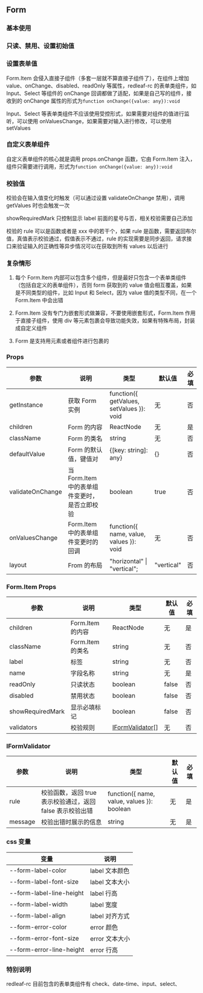 ## Form

### 基本使用

<code src="../demo/form/form1.tsx"></code>

### 只读、禁用、设置初始值

<code src="../demo/form/form2.tsx"></code>

### 设置表单值

Form.Item 会侵入直接子组件（多套一层就不算直接子组件了），在组件上增加 value、onChange、disabled、readOnly 等属性，redleaf-rc 的表单类组件，如 Input、Select 等组件的 onChange 回调都做了适配，如果是自己写的组件，接收到的 onChange 属性的形式为`function onChange({value: any}):void`

Input、Select 等表单类组件不应该使用受控形式，如果需要对组件的值进行监听，可以使用 onValuesChange，如果需要对输入进行修改，可以使用 setValues

<code src="../demo/form/form3.tsx"></code>

### 自定义表单组件

自定义表单组件的核心就是调用 props.onChange 函数，它由 Form.Item 注入，组件只需要进行调用，形式为`function onChange({value: any}):void`

<code src="../demo/form/form4.tsx"></code>

### 校验值

校验会在输入值变化时触发（可以通过设置 validateOnChange 禁用），调用 getValues 时也会触发一次

showRequiredMark 只控制显示 label 前面的星号与否，相关校验需要自己添加

校验的 rule 可以是函数或者是 xxx 中的若干个，如果 rule 是函数，需要返回布尔值，真值表示校验通过，假值表示不通过，rule 的实现需要是同步返回，请求接口来验证输入的正确性等异步情况可以在获取到所有 values 以后进行

<code src="../demo/form/form5.tsx"></code>

### 复杂情形

1. 每个 Form.Item 内部可以包含多个组件，但是最好只包含一个表单类组件（包括自定义的表单组件），否则 form 获取到的 value 值会相互覆盖，如果是不同类型的组件，比如 Input 和 Select，因为 value 值的类型不同，在一个 Form.Item 中会出错

2. Form.Item 没有专门为嵌套形式做兼容，不要使用嵌套形式，Form.Item 作用于直接子组件，使用 div 等元素包裹会导致功能失效，如果有特殊布局，封装成自定义组件

3. Form 是支持用元素或者组件进行包裹的

<code src="../demo/form/form6.tsx"></code>

### Props

| 参数             | 说明                                          | 类型                                     | 默认值     | 必填 |
| ---------------- | --------------------------------------------- | ---------------------------------------- | ---------- | ---- |
| getInstance      | 获取 Form 实例                                | function({ getValues, setValues }): void | 无         | 否   |
| children         | Form 的内容                                   | ReactNode                                | 无         | 是   |
| className        | Form 的类名                                   | string                                   | 无         | 否   |
| defaultValue     | Form 的默认值，键值对                         | {[key: string]: any}                     | {}         | 否   |
| validateOnChange | 当 Form.Item 中的表单组件变更时，是否立即校验 | boolean                                  | true       | 否   |
| onValuesChange   | Form.Item 中的表单组件变更时的回调            | function({ name, value, values }): void  | 无         | 否   |
| layout           | From 的布局                                   | "horizontal" \| "vertical";              | "vertical" | 否   |

### Form.Item Props

| 参数             | 说明             | 类型                                | 默认值 | 必填 |
| ---------------- | ---------------- | ----------------------------------- | ------ | ---- |
| children         | Form.Item 的内容 | ReactNode                           | 无     | 是   |
| className        | Form.Item 的类名 | string                              | 无     | 否   |
| label            | 标签             | string                              | 无     | 否   |
| name             | 字段名称         | string                              | 无     | 是   |
| readOnly         | 只读状态         | boolean                             | false  | 否   |
| disabled         | 禁用状态         | boolean                             | false  | 否   |
| showRequiredMark | 显示必填标记     | boolean                             | false  | 否   |
| validators       | 校验规则         | [IFormValidator](#igormvalidator)[] | 无     | 否   |

### IFormValidator

| 参数    | 说明                                                      | 类型                                       | 默认值 | 必填 |
| ------- | --------------------------------------------------------- | ------------------------------------------ | ------ | ---- |
| rule    | 校验函数，返回 true 表示校验通过，返回 false 表示校验出错 | function({ name, value, values }): boolean | 无     | 是   |
| message | 校验出错时展示的信息                                      | string                                     | 无     | 是   |

### css 变量

| 变量                     | 说明           |
| ------------------------ | -------------- |
| --form-label-color       | label 文本颜色 |
| --form-label-font-size   | label 文本大小 |
| --form-label-line-height | label 行高     |
| --form-label-width       | label 宽度     |
| --form-label-align       | label 对齐方式 |
| --form-error-color       | error 颜色     |
| --form-error-font-size   | error 文本大小 |
| --form-error-line-height | error 行高     |

### 特别说明

redleaf-rc 目前包含的表单类组件有 check、date-time、input、select、
